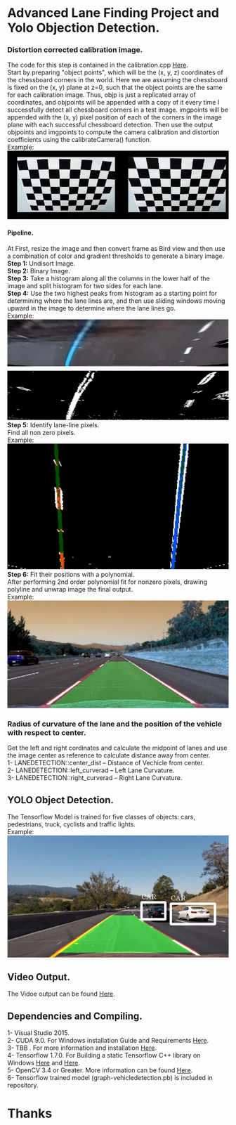 # Advanced Lane Finding Project and Yolo Objection Detection.     
### Distortion corrected calibration image.   
The code for this step is contained in the calibration.cpp [Here](../LaneandYolovehicle-Detection/calibration.cpp).  
Start by preparing "object points", which will be the (x, y, z) coordinates of the chessboard corners in the world. Here we are assuming the chessboard is fixed on the (x, y) plane at z=0, such that the object points are the same for each calibration image. Thus, objp is just a replicated array of coordinates, and objpoints will be appended with a copy of it every time I successfully detect all chessboard corners in a test image. imgpoints will be appended with the (x, y) pixel position of each of the corners in the image plane with each successful chessboard detection. Then use the output objpoints and imgpoints to compute the camera calibration and distortion coefficients using the calibrateCamera() function.  
Example:   
![alt text]( images/image1.png)    
#### Pipeline.   
At First,  resize the image and then  convert frame as Bird view and then use a combination of color and gradient thresholds to generate a binary image.  
**Step 1:** Undisort Image.   
**Step 2:** Binary Image.   
**Step 3:** Take a histogram along all the columns in the lower half of the image and split histogram for two sides for each lane.   
**Step 4:** Use the two highest peaks from histogram as a starting point for determining where the lane lines are, and then use sliding windows moving upward in the image to determine where the lane lines go.   
Example: 
![alt text](images/image2.png)   
**Step 5:**  Identify lane-line pixels.    
Find all non zero pixels.  
Example:   
![alt text](images/image3.png)    
**Step 6:** Fit their positions with a polynomial.   
After performing 2nd order polynomial fit for nonzero pixels, drawing polyline and unwrap image the final output.  
Example:   
![alt text](images/image4.png)     
### Radius of curvature of the lane and the position of the vehicle with respect to center. 
Get the left and right cordinates and calculate the midpoint of lanes and use the image center as reference to calculate distance away from center.  
1-	LANEDETECTION::center_dist – Distance of Vechicle from center.  
2-	LANEDETECTION::left_curverad – Left Lane Curvature.  
3-	LANEDETECTION::right_curverad – Right Lane Curvature.  
## YOLO Object Detection.  
The Tensorflow Model is trained for five classes of objects: cars, pedestrians, truck, cyclists and traffic lights.  
Example:   
![alt text](images/image5.png)    

## Video Output.  
The Vidoe output can be found [Here]( https://github.com/apreddyy/LaneandYolovehicle-Detection/blob/master/out.avi).  
## Dependencies and Compiling.  
1-	Visual Studio 2015.  
2-	CUDA 9.0. For Windows installation Guide and Requirements [Here]( https://docs.nvidia.com/cuda/cuda-installation-guide-microsoft-windows/index.html#install-cuda-software).   
3-	TBB . For more information and installation [Here]( https://software.intel.com/en-us/intel-tbb).   
4-	Tensorflow 1.7.0. For Building a static Tensorflow C++ library on Windows [Here]( https://joe-antognini.github.io/machine-learning/build-windows-tf) and [Here]( https://medium.com/@shiweili/building-tensorflow-c-shared-library-on-windows-e79c90e23e6e).    
5-	OpenCV 3.4 or Greater. More information can be found [Here]( https://jamesbowley.co.uk/build-compile-opencv-3-4-in-windows-with-cuda-9-0-and-intel-mkl-tbb/).    
6-	Tensorflow trained model (graph-vehicledetection.pb) is included in repository.  

# Thanks

